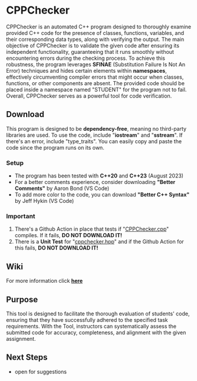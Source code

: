 # CPPChecker

CPPChecker is an automated C++ program designed to thoroughly examine provided C++ code for the presence of classes, functions, variables, and their corresponding data types, along with verifying the output. The main objective of CPPChecker is to validate the given code after ensuring its independent functionality, guaranteeing that it runs smoothly without encountering errors during the checking process. To achieve this robustness, the program leverages **SFINAE** (Substitution Failure Is Not An Error) techniques and hides certain elements within **namespaces**, effectively circumventing compiler errors that might occur when classes, functions, or other components are absent. The provided code should be placed inside a namespace named "STUDENT" for the program not to fail. Overall, CPPChecker serves as a powerful tool for code verification.

## Download

This program is designed to be **dependency-free**, meaning no third-party libraries are used. To use the code, include "**iostream**" and "**sstream**". If there's an error, include "type_traits". You can easily copy and paste the code since the program runs on its own.

### Setup

+ The program has been tested with **C++20** and **C++23** (August 2023)
+ For a better comments experience, consider downloading **"Better Comments"** by Aaron Bond (VS Code)
+ To add more color to the code, you can download **"Better C++ Syntax"** by Jeff Hykin (VS Code)

### Important

1. There's a Github Action in place that tests if "[CPPChecker.cpp](https://github.com/nguyen-vh/CPPChecker/tree/main/CPPChecker)" compiles. If it fails, **DO NOT DOWNLOAD IT!**
2. There is a **Unit Test** for "[cppchecker.hpp](https://github.com/nguyen-vh/CPPChecker/tree/main/CPPChecker/As_header)" and if the Github Action for this fails, **DO NOT DOWNLOAD IT!**

## Wiki

For more information click **[here](https://github.com/nguyen-vh/CPPChecker/wiki)**

## Purpose

This tool is designed to facilitate the thorough evaluation of students' code, ensuring that they have successfully adhered to the specified task requirements. With the Tool, instructors can systematically assess the submitted code for accuracy, completeness, and alignment with the given assignment.

## Next Steps

+ open for suggestions
  





